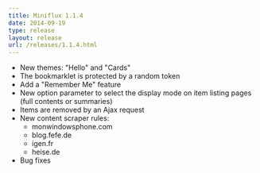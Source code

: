 ```yaml
---
title: Miniflux 1.1.4
date: 2014-09-19
type: release
layout: release
url: /releases/1.1.4.html
---
```


- New themes: "Hello" and "Cards"
- The bookmarklet is protected by a random token
- Add a "Remember Me" feature
- New option parameter to select the display mode on item listing pages (full contents or summaries)
- Items are removed by an Ajax request
- New content scraper rules:
    - monwindowsphone.com
    - blog.fefe.de
    - igen.fr
    - heise.de
- Bug fixes
